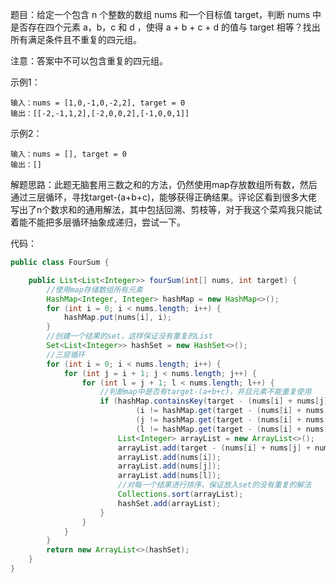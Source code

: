 题目：给定一个包含 n 个整数的数组 nums 和一个目标值 target，判断 nums 中是否存在四个元素 a，b，c 和 d ，使得 a + b + c + d 的值与 target 相等？找出所有满足条件且不重复的四元组。

注意：答案中不可以包含重复的四元组。

示例1：

```shell
输入：nums = [1,0,-1,0,-2,2], target = 0
输出：[[-2,-1,1,2],[-2,0,0,2],[-1,0,0,1]]
```

示例2：

```shell
输入：nums = [], target = 0
输出：[]
```

解题思路：此题无脑套用三数之和的方法，仍然使用map存放数组所有数，然后通过三层循环，寻找target-(a+b+c)，能够获得正确结果。评论区看到很多大佬写出了n个数求和的通用解法，其中包括回溯、剪枝等，对于我这个菜鸡我只能试着能不能把多层循环抽象成递归，尝试一下。

代码：

```java
public class FourSum {

    public List<List<Integer>> fourSum(int[] nums, int target) {
        //使用map存储数组所有元素
        HashMap<Integer, Integer> hashMap = new HashMap<>();
        for (int i = 0; i < nums.length; i++) {
            hashMap.put(nums[i], i);
        }
        //创建一个结果的set，这样保证没有重复的List
        Set<List<Integer>> hashSet = new HashSet<>();
        //三层循环
        for (int i = 0; i < nums.length; i++) {
            for (int j = i + 1; j < nums.length; j++) {
                for (int l = j + 1; l < nums.length; l++) {
                    //判断map中是否有target-(a+b+c)，并且元素不能重复使用
                    if (hashMap.containsKey(target - (nums[i] + nums[j] + nums[l])) &&
                            (i != hashMap.get(target - (nums[i] + nums[j] + nums[l]))) &&
                            (j != hashMap.get(target - (nums[i] + nums[j] + nums[l]))) &&
                            (l != hashMap.get(target - (nums[i] + nums[j] + nums[l])))) {
                        List<Integer> arrayList = new ArrayList<>();
                        arrayList.add(target - (nums[i] + nums[j] + nums[l]));
                        arrayList.add(nums[i]);
                        arrayList.add(nums[j]);
                        arrayList.add(nums[l]);
                        //对每一个结果进行排序，保证放入set的没有重复的解法
                        Collections.sort(arrayList);
                        hashSet.add(arrayList);
                    }
                }
            }
        }
        return new ArrayList<>(hashSet);
    }
}
```

